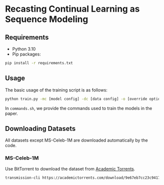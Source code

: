 # Recasting Continual Learning as Sequence Modeling

## Requirements

- Python 3.10
- Pip packages:
```bash
pip install -r requirements.txt
```

## Usage

The basic usage of the training script is as follows:
```bash
python train.py -mc [model config] -dc [data config] -o [override options] -l [log directory]
```

In `commands.sh`, we provide the commands used to train the models in the paper.

## Downloading Datasets

All datasets except MS-Celeb-1M are downloaded automatically by the code.

### MS-Celeb-1M

Use BitTorrent to download the dataset from [Academic Torrents](https://academictorrents.com/details/9e67eb7cc23c9417f39778a8e06cca5e26196a97).
```bash
transmission-cli https://academictorrents.com/download/9e67eb7cc23c9417f39778a8e06cca5e26196a97.torrent -w data
```
